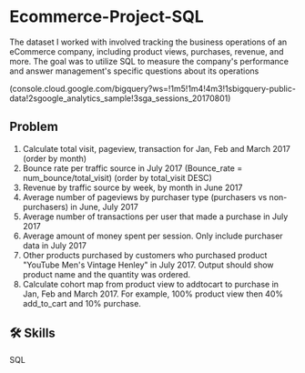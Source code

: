 
# Ecommerce-Project-SQL

The dataset I worked with involved tracking the business operations of an eCommerce company, including product views, purchases, revenue, and more. The goal was to utilize SQL to measure the company's performance and answer management's specific questions about its operations

(console.cloud.google.com/bigquery?ws=!1m5!1m4!4m3!1sbigquery-public-data!2sgoogle_analytics_sample!3sga_sessions_20170801)

## Problem

1. Calculate total visit, pageview, transaction for Jan, Feb and March 2017 (order by month)
2. Bounce rate per traffic source in July 2017 (Bounce_rate = num_bounce/total_visit) (order by total_visit DESC)
3. Revenue by traffic source by week, by month in June 2017
4. Average number of pageviews by purchaser type (purchasers vs non-purchasers) in June, July 2017
5. Average number of transactions per user that made a purchase in July 2017
6. Average amount of money spent per session. Only include purchaser data in July 2017
7. Other products purchased by customers who purchased product "YouTube Men's Vintage Henley" in July 2017. Output should show product name and the quantity was ordered.
8. Calculate cohort map from product view to addtocart to purchase in Jan, Feb and March 2017. For example, 100% product view then 40% add_to_cart and 10% purchase.


## 🛠 Skills
SQL


